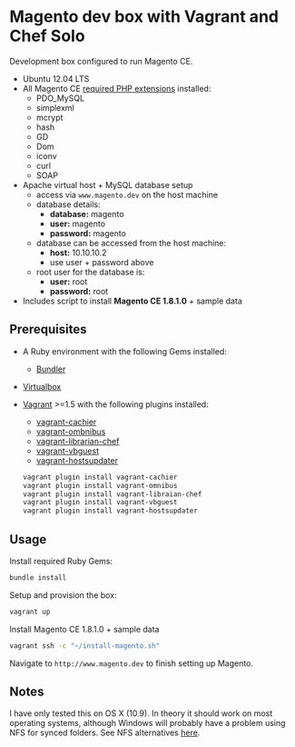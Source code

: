 # Magento dev box with Vagrant and Chef Solo

Development box configured to run Magento CE.

- Ubuntu 12.04 LTS
- All Magento CE [required PHP extensions](http://magento.com/resources/system-requirements) installed:
	- PDO_MySQL
	- simplexml
	- mcrypt
	- hash
	- GD
	- Dom
	- iconv
	- curl
	- SOAP
- Apache virtual host + MySQL database setup
	- access via `www.magento.dev` on the host machine
	- database details:
		- **database:** magento
		- **user:** magento
		- **password:** magento
	- database can be accessed from the host machine:
		- **host:** 10.10.10.2
		- use user + password above
	- root user for the database is:
		- **user:** root
		- **password:** root
- Includes script to install **Magento CE 1.8.1.0** + sample data

## Prerequisites

- A Ruby environment with the following Gems installed:

	- [Bundler](http://bundler.io/)

- [Virtualbox](https://www.virtualbox.org/)

- [Vagrant](http://www.vagrantup.com/) >=1.5 with the following plugins installed:

	- [vagrant-cachier](https://github.com/fgrehm/vagrant-cachier)
	- [vagrant-ombnibus](https://github.com/schisamo/vagrant-omnibus)
	- [vagrant-librarian-chef](https://github.com/jimmycuadra/vagrant-librarian-chef)
	- [vagrant-vbguest](https://github.com/dotless-de/vagrant-vbguest)
	- [vagrant-hostsupdater](https://github.com/cogitatio/vagrant-hostsupdater)

	```bash
	vagrant plugin install vagrant-cachier
	vagrant plugin install vagrant-omnibus
	vagrant plugin install vagrant-libraian-chef
	vagrant plugin install vagrant-vbguest
	vagrant plugin install vagrant-hostsupdater
	```

## Usage

Install required Ruby Gems:

```bash
bundle install
```

Setup and provision the box:

```bash
vagrant up
```

Install Magento CE 1.8.1.0 + sample data

```bash
vagrant ssh -c "~/install-magento.sh"
```

Navigate to `http://www.magento.dev` to finish setting up Magento.

## Notes

I have only tested this on OS X (10.9). In theory it should work on most operating systems, although Windows will probably have a problem using NFS for synced folders.
See NFS alternatives [here](https://docs.vagrantup.com/v2/synced-folders/basic_usage.html).